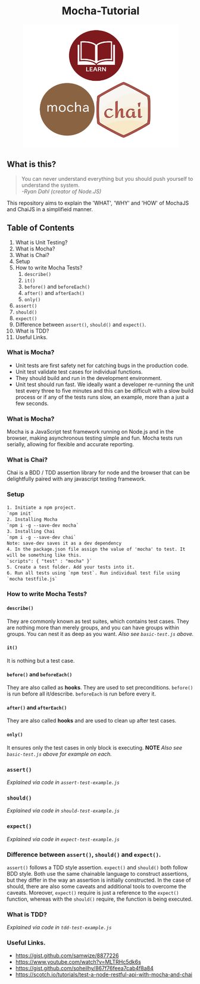 <h1 align="center"> Mocha-Tutorial </h1>

<div align="center">
    <img src="https://github.com/Shwetabh1/Mocha_Tutorial/blob/master/Images/mocha_final.jpg" alt="Mocha JS Tutorial" width="418" height="332"/>
  <br>
</div>


## What is this?
> You can never understand everything but you should push yourself to understand the system.<br/>
> *-Ryan Dahl (creator of Node.JS)*

This repository aims to explain the 'WHAT', 'WHY' and 'HOW' of MochaJS and ChaiJS in a simplifieid manner.

## Table of Contents
1. What is Unit Testing?
1. What is Mocha?
1. What is Chai?
1. Setup
1. How to write Mocha Tests?
	1. `describe()`
	1. `it()`
	1. `before()` and `beforeEach()`
	1. `after()` and `afterEach()`
	1. `only()`
1. `assert()`
1. `should()`
1. `expect()`
1. Difference between `assert()`, `should()` and `expect()`.
1. What is TDD?
1. Useful Links.

### What is Mocha?
* Unit tests are first safety net for catching bugs in the production code.
* Unit test validate test cases for individual functions.
* They should build and run in the development environment.
* Unit test should run fast. We ideally want a developer re-running the unit test every three to five minutes and this can be difficult with a slow build process or if any of the tests runs slow, an example, more than a just a few seconds.
### What is Mocha?
Mocha is a JavaScript test framework running on Node.js and in the browser, making asynchronous testing simple and fun. Mocha tests run serially, allowing for flexible and accurate reporting.
### What is Chai?
Chai is a BDD / TDD assertion library for node and the browser that can be delightfully paired with any javascript testing framework.
### Setup
	1. Initiate a npm project.
	`npm init` 
	2. Installing Mocha 
	`npm i -g --save-dev mocha` 
	3. Installing Chai 
	`npm i -g --save-dev chai` 
	Note: save-dev saves it as a dev dependency
	4. In the package.json file assign the value of 'mocha' to test. It will be something like this.
	`scripts": { "test" : "mocha" }`
	5. Create a test folder. Add your tests into it.
	6. Run all tests using `npm test`. Run individual test file using `mocha testfile.js`
### How to write Mocha Tests? ###
#### `describe()` ####
They are commonly known as test suites, which contains test cases. 
They are nothing more than merely groups, and you can have groups within groups.
You can nest it as deep as you want. _Also see `basic-test.js` above._
#### `it()` ####
It is nothing but a test case.
#### `before()` and `beforeEach()`
They are also called as **hooks**. They are used to set preconditions.
`before()` is run before all it/describe. `beforeEach` is run before every it.
#### `after()` and `afterEach()` ####
They are also called **hooks** and are used to clean up after test cases.
#### `only()` ####
It ensures only the test cases in only block is executing.
**NOTE** _Also see `basic-test.js` above for example on each._
### `assert()`
_Explained via code in `assert-test-example.js`_
### `should()`
_Explained via code in `should-test-example.js`_
### `expect()`
_Explained via code in `expect-test-example.js`_
### Difference between `assert()`, `should()` and `expect()`.
`assert()` follows a TDD style assertion. `expect()` and `should()` both follow BDD style. Both use the same chainable language to construct assertions, but they differ in the way an assertion is initially constructed. In the case of should, there are also some caveats and additional tools to overcome the caveats. Moreover, `expect()` require is just a reference to the `expect()` function, whereas with the `should()` require, the function is being executed.
### What is TDD?
_Explained via code in `tdd-test-example.js`_ 
### Useful Links.
* https://gist.github.com/samwize/8877226
* https://www.youtube.com/watch?v=MLTRHc5dk6s
* https://gist.github.com/soheilhy/867f76feea7cab4f8a84
* https://scotch.io/tutorials/test-a-node-restful-api-with-mocha-and-chai



